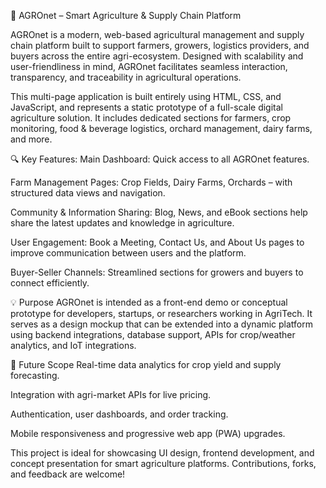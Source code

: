 🌾 AGROnet – Smart Agriculture & Supply Chain Platform

AGROnet is a modern, web-based agricultural management and supply chain platform built to support farmers, growers, logistics providers, and buyers across the entire agri-ecosystem. Designed with scalability and user-friendliness in mind, AGROnet facilitates seamless interaction, transparency, and traceability in agricultural operations.

This multi-page application is built entirely using HTML, CSS, and JavaScript, and represents a static prototype of a full-scale digital agriculture solution. It includes dedicated sections for farmers, crop monitoring, food & beverage logistics, orchard management, dairy farms, and more.

🔍 Key Features:
Main Dashboard: Quick access to all AGROnet features.

Farm Management Pages: Crop Fields, Dairy Farms, Orchards – with structured data views and navigation.

Community & Information Sharing: Blog, News, and eBook sections help share the latest updates and knowledge in agriculture.

User Engagement: Book a Meeting, Contact Us, and About Us pages to improve communication between users and the platform.

Buyer-Seller Channels: Streamlined sections for growers and buyers to connect efficiently.

💡 Purpose
AGROnet is intended as a front-end demo or conceptual prototype for developers, startups, or researchers working in AgriTech. It serves as a design mockup that can be extended into a dynamic platform using backend integrations, database support, APIs for crop/weather analytics, and IoT integrations.

🚀 Future Scope
Real-time data analytics for crop yield and supply forecasting.

Integration with agri-market APIs for live pricing.

Authentication, user dashboards, and order tracking.

Mobile responsiveness and progressive web app (PWA) upgrades.

This project is ideal for showcasing UI design, frontend development, and concept presentation for smart agriculture platforms. Contributions, forks, and feedback are welcome!
